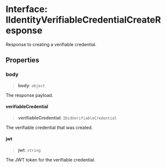 # Interface: IIdentityVerifiableCredentialCreateResponse

Response to creating a verifiable credential.

## Properties

### body

> **body**: `object`

The response payload.

#### verifiableCredential

> **verifiableCredential**: `IDidVerifiableCredential`

The verifiable credential that was created.

#### jwt

> **jwt**: `string`

The JWT token for the verifiable credential.
